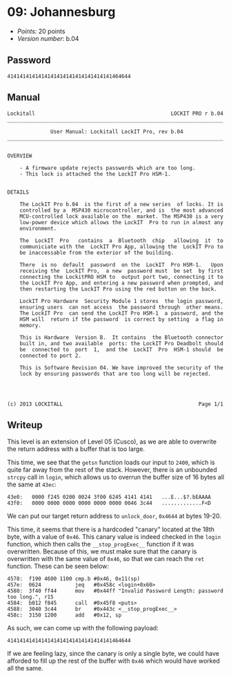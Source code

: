 # 09: Johannesburg

- _Points:_ 20 points
- _Version number_: b.04

## Password

```
4141414141414141414141414141414141464644
```

## Manual

```
Lockitall                                            LOCKIT PRO r b.04
______________________________________________________________________

              User Manual: Lockitall LockIT Pro, rev b.04
______________________________________________________________________


OVERVIEW

    - A firmware update rejects passwords which are too long.
    - This lock is attached the the LockIT Pro HSM-1.


DETAILS

    The LockIT Pro b.04  is the first of a new series  of locks. It is
    controlled by a  MSP430 microcontroller, and is  the most advanced
    MCU-controlled lock available on the  market. The MSP430 is a very
    low-power device which allows the LockIT  Pro to run in almost any
    environment.

    The  LockIT  Pro   contains  a  Bluetooth  chip   allowing  it  to
    communiciate with the  LockIT Pro App, allowing the  LockIT Pro to
    be inaccessable from the exterior of the building.

    There  is no  default  password  on the  LockIT  Pro HSM-1.   Upon
    receiving the  LockIT Pro,  a new  password must  be set  by first
    connecting the LockitPRO HSM to  output port two, connecting it to
    the LockIT Pro App, and entering a new password when prompted, and
    then restarting the LockIT Pro using the red button on the back.

    LockIT Pro Hardware  Security Module 1 stores  the login password,
    ensuring users  can not access  the password through  other means.
    The LockIT Pro  can send the LockIT Pro HSM-1  a password, and the
    HSM will  return if the password  is correct by setting  a flag in
    memory.

    This is Hardware  Version B.  It contains  the Bluetooth connector
    built in, and two available  ports: the LockIT Pro Deadbolt should
    be  connected to  port  1,  and the  LockIT  Pro  HSM-1 should  be
    connected to port 2.

    This is Software Revision 04. We have improved the security of the
    lock by ensuring passwords that are too long will be rejected.




(c) 2013 LOCKITALL                                            Page 1/1
```

## Writeup

This level is an extension of Level 05 (Cusco), as we are able to overwrite the return address with a buffer that is too large.

This time, we see that the `getsn` function loads our input to `2400`, which is quite far away from the rest of the stack. However, there is an unbounded `strcpy` call in `login`, which allows us to overrun the buffer size of 16 bytes all the same at `43ec`:

```
43e0:   0000 f245 0200 0024 3f00 6245 4141 4141   ...E...$?.bEAAAA
43f0:   0000 0000 0000 0000 0000 0000 0046 3c44   .............F<D
```

We can put our target return address to `unlock_door`, `0x4644` at bytes 19-20.

This time, it seems that there is a hardcoded "canary" located at the 18th byte, with a value of `0x46`. This canary value is indeed checked in the `login` function, which then calls the `__stop_progExec__` function if it was overwritten. Because of this, we must make sure that the canary is overwritten with the same value of `0x46`, so that we can reach the `ret` function. These can be seen below:

```
4578:  f190 4600 1100 cmp.b #0x46, 0x11(sp)
457e:  0624           jeq   #0x458c <login+0x60>
4580:  3f40 ff44      mov   #0x44ff "Invalid Password Length: password too long.", r15
4584:  b012 f845      call  #0x45f8 <puts>
4588:  3040 3c44      br    #0x443c <__stop_progExec__>
458c:  3150 1200      add   #0x12, sp
```

As such, we can come up with the following payload:

```
4141414141414141414141414141414141464644
```

If we are feeling lazy, since the canary is only a single byte, we could have afforded to fill up the rest of the buffer with `0x46` which would have worked all the same.
